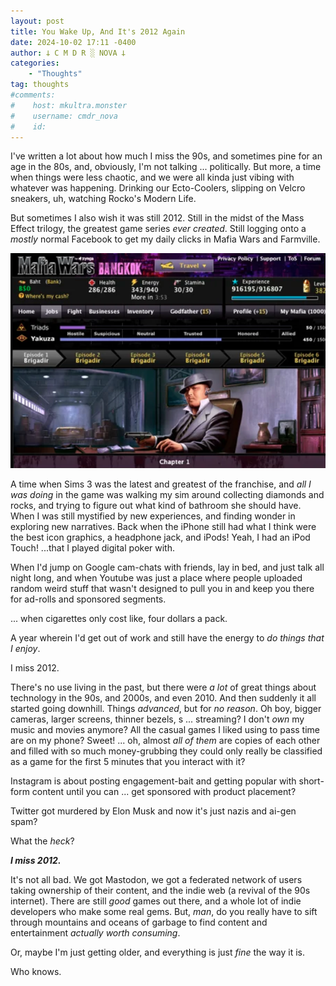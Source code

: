 ```yaml
---
layout: post
title: You Wake Up, And It's 2012 Again
date: 2024-10-02 17:11 -0400
author: 𐕣 C M D R ░ NOVA 𐕣
categories:
    - "Thoughts"
tag: thoughts
#comments:
#    host: mkultra.monster
#    username: cmdr_nova
#    id: 
---
```

I've written a lot about how much I miss the 90s, and sometimes pine for an age in the 80s, and, obviously, I'm not talking ... politically. But more, a time when things were less chaotic, and we were all kinda just vibing with whatever was happening. Drinking our Ecto-Coolers, slipping on Velcro sneakers, uh, watching Rocko's Modern Life.

But sometimes I also wish it was still 2012. Still in the midst of the Mass Effect trilogy, the greatest game series *ever created*. Still logging onto a *mostly* normal Facebook to get my daily clicks in Mafia Wars and Farmville.

<img class="img-wrap" src="/img/posts/2012/mafiwars.png">

A time when Sims 3 was the latest and greatest of the franchise, and *all I was doing* in the game was walking my sim around collecting diamonds and rocks, and trying to figure out what kind of bathroom she should have. When I was still mystified by new experiences, and finding wonder in exploring new narratives. Back when the iPhone still had what I think were the best icon graphics, a headphone jack, and iPods! Yeah, I had an iPod Touch! ...that I played digital poker with.

When I'd jump on Google cam-chats with friends, lay in bed, and just talk all night long, and when Youtube was just a place where people uploaded random weird stuff that wasn't designed to pull you in and keep you there for ad-rolls and sponsored segments.

... when cigarettes only cost like, four dollars a pack.

A year wherein I'd get out of work and still have the energy to *do things that I enjoy*.

I miss 2012.

There's no use living in the past, but there were *a lot* of great things about technology in the 90s, and 2000s, and even 2010. And then suddenly it all started going downhill. Things *advanced*, but for *no reason*. Oh boy, bigger cameras, larger screens, thinner bezels, s ... streaming? I don't *own* my music and movies anymore? All the casual games I liked using to pass time are on my phone? Sweet! ... oh, almost *all of them* are copies of each other and filled with so much money-grubbing they could only really be classified as a game for the first 5 minutes that you interact with it?

Instagram is about posting engagement-bait and getting popular with short-form content until you can ... get sponsored with product placement?

Twitter got murdered by Elon Musk and now it's just nazis and ai-gen spam?

What the *heck*?

***I miss 2012.***

It's not all bad. We got Mastodon, we got a federated network of users taking ownership of their content, and the indie web (a revival of the 90s internet). There are still *good* games out there, and a whole lot of indie developers who make some real gems. But, *man*, do you really have to sift through mountains and oceans of garbage to find content and entertainment *actually worth consuming*.

Or, maybe I'm just getting older, and everything is just *fine* the way it is.

Who knows.